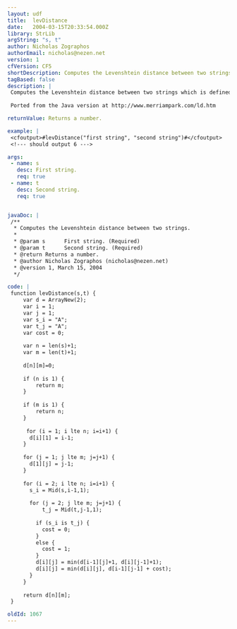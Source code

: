 ```yaml
---
layout: udf
title:  levDistance
date:   2004-03-15T20:33:54.000Z
library: StrLib
argString: "s, t"
author: Nicholas Zographos
authorEmail: nicholas@nezen.net
version: 1
cfVersion: CF5
shortDescription: Computes the Levenshtein distance between two strings.
tagBased: false
description: |
 Computes the Levenshtein distance between two strings which is defined as the number of replacements, insertions or deletions necessary to transform the first string into the second. 
 
 Ported from the Java version at http://www.merriampark.com/ld.htm

returnValue: Returns a number.

example: |
 <cfoutput>#levDistance("first string", "second string")#</cfoutput>
 <!--- should output 6 --->

args:
 - name: s
   desc: First string.
   req: true
 - name: t
   desc: Second string.
   req: true


javaDoc: |
 /**
  * Computes the Levenshtein distance between two strings.
  * 
  * @param s      First string. (Required)
  * @param t      Second string. (Required)
  * @return Returns a number. 
  * @author Nicholas Zographos (nicholas@nezen.net) 
  * @version 1, March 15, 2004 
  */

code: |
 function levDistance(s,t) {
     var d = ArrayNew(2);
     var i = 1;
     var j = 1;
     var s_i = "A";
     var t_j = "A";
     var cost = 0;
     
     var n = len(s)+1;
     var m = len(t)+1;
     
     d[n][m]=0;
     
     if (n is 1) {
         return m;
     }
     
     if (m is 1) {
         return n;
     }
     
      for (i = 1; i lte n; i=i+1) {
       d[i][1] = i-1;
     }
 
     for (j = 1; j lte m; j=j+1) {
       d[1][j] = j-1;
     }
     
     for (i = 2; i lte n; i=i+1) {
       s_i = Mid(s,i-1,1);
 
       for (j = 2; j lte m; j=j+1) {
           t_j = Mid(t,j-1,1);
 
         if (s_i is t_j) {
           cost = 0;
         }
         else {
           cost = 1;
         }
         d[i][j] = min(d[i-1][j]+1, d[i][j-1]+1);
         d[i][j] = min(d[i][j], d[i-1][j-1] + cost);
       }
     }
     
     return d[n][m];
 }

oldId: 1067
---
```


